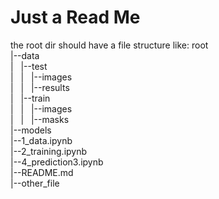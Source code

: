 # Just a Read Me
the root dir should have a file structure like:
root  
|--data  
|&nbsp;&nbsp;&nbsp;|--test  
|&nbsp;&nbsp;&nbsp;|&nbsp;&nbsp;&nbsp;|--images  
|&nbsp;&nbsp;&nbsp;|&nbsp;&nbsp;&nbsp;|--results  
|&nbsp;&nbsp;&nbsp;|--train  
|&nbsp;&nbsp;&nbsp;|&nbsp;&nbsp;&nbsp;|--images  
|&nbsp;&nbsp;&nbsp;|&nbsp;&nbsp;&nbsp;|--masks  
|--models  
|--1_data.ipynb  
|--2_training.ipynb  
|--4_prediction3.ipynb  
|--README.md  
|--other_file  
